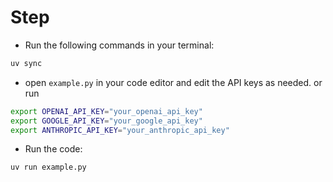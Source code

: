 # Step
  
- Run the following commands in your terminal:
```bash
uv sync
```
- open `example.py` in your code editor and edit the API keys as needed.
  or run
```bash
export OPENAI_API_KEY="your_openai_api_key"
export GOOGLE_API_KEY="your_google_api_key"
export ANTHROPIC_API_KEY="your_anthropic_api_key"
```

- Run the code:
```bash
uv run example.py
```